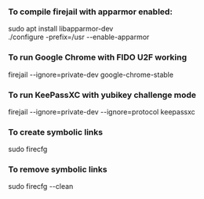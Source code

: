 ### To compile firejail with apparmor enabled:

sudo apt install libapparmor-dev<br />
./configure -prefix=/usr --enable-apparmor

### To run Google Chrome with FIDO U2F working
firejail --ignore=private-dev google-chrome-stable

### To run KeePassXC with yubikey challenge mode
firejail --ignore=private-dev --ignore=protocol keepassxc

### To create symbolic links
sudo firecfg

### To remove symbolic links
sudo firecfg --clean
